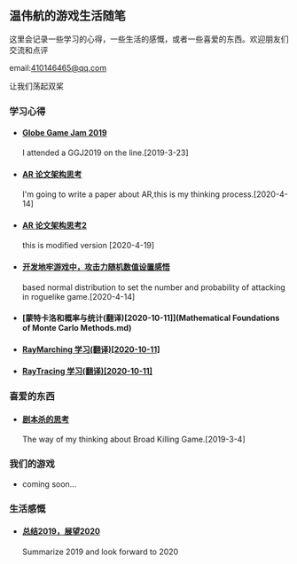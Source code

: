 ##  温伟航的游戏生活随笔



这里会记录一些学习的心得，一些生活的感慨，或者一些喜爱的东西。欢迎朋友们交流和点评 

email:410146465@qq.com

让我们荡起双桨

### 学习心得

- #### [Globe Game Jam 2019](ggj2019.md)

  I attended a GGJ2019 on the line.[2019-3-23]

- #### [AR 论文架构思考](paper_1.md)

  I'm going to write a paper about AR,this is my thinking process.[2020-4-14]

- #### [AR 论文架构思考2](paper_2.md)

  this is modified version [2020-4-19]

- #### [开发地牢游戏中，攻击力随机数值设置感悟](atk_num_setting.md)

  based normal distribution to set the number and probability of attacking in roguelike game.[2020-4-14]

- #### [蒙特卡洛和概率与统计(翻译)[2020-10-11]](Mathematical Foundations of Monte Carlo Methods.md)

- #### [RayMarching 学习(翻译)[2020-10-11]](RayMarching.md)

- #### [RayTracing 学习(翻译)[2020-10-11]](RayTracing.md)

  


### 喜爱的东西

- #### [剧本杀的思考](jbs_thinking.md)

  The way of my thinking about Broad Killing Game.[2019-3-4]

### 我们的游戏

- coming soon...

### 生活感慨

- #### [总结2019，展望2020](2019_end.md)

  Summarize 2019 and look forward to 2020
